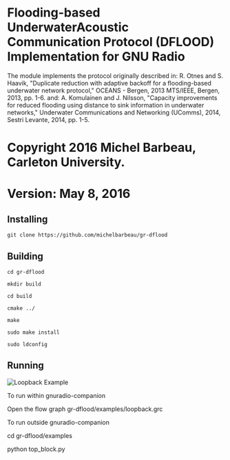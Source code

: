 #  Flooding-based UnderwaterAcoustic Communication Protocol (DFLOOD) Implementation for GNU Radio

The module implements the protocol originally described in:
R. Otnes and S. Haavik, "Duplicate reduction with adaptive backoff for a flooding-based underwater network protocol," OCEANS - Bergen, 2013 MTS/IEEE, Bergen, 2013, pp. 1-6.
and:
A. Komulainen and J. Nilsson, "Capacity improvements for reduced flooding using distance to sink information in underwater networks," Underwater Communications and Networking (UComms), 2014, Sestri Levante, 2014, pp. 1-5. 

# Copyright 2016 Michel Barbeau, Carleton University.
# Version: May 8, 2016



## Installing 

`git clone https://github.com/michelbarbeau/gr-dflood`

## Building


```
cd gr-dflood

mkdir build

cd build 

cmake ../

make

sudo make install

sudo ldconfig

```

## Running

![Loopback Example](https://github.com/michelbarbeau/gr-dflood/blob/master/loopback.png)

To run within gnuradio-companion

Open the flow graph  gr-dflood/examples/loopback.grc

To run outside gnuradio-companion

cd gr-dflood/examples

python top_block.py
